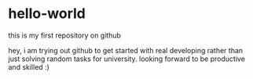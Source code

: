 # hello-world
this is my first repository on github

hey, i am trying out github to get started with real developing rather than just solving random tasks for university.
looking forward to be productive and skilled :) 
